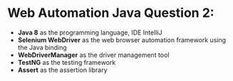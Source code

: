# Web Automation Java Question 2:
+ **Java 8** as the programming language, IDE IntelliJ
+ **Selenium WebDriver** as the web browser automation framework using the Java binding
+ **WebDriverManager** as the driver management tool
+ **TestNG** as the testing framework
+ **Assert** as the assertion library
